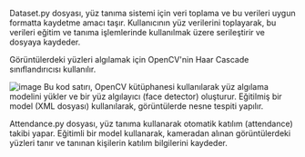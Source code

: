 Dataset.py dosyası, yüz tanıma sistemi için veri toplama ve bu verileri uygun formatta kaydetme amacı taşır. Kullanıcının yüz verilerini toplayarak, bu verileri eğitim ve tanıma işlemlerinde kullanılmak üzere serileştirir ve dosyaya kaydeder.


Görüntülerdeki yüzleri algılamak için OpenCV'nin Haar Cascade sınıflandırıcısı kullanılır.

![image](https://github.com/tubaagurbuz/Face-recognition/assets/72495697/0aa8cceb-d22f-4ccd-8a8a-0ef6fe634d4a)   Bu kod satırı, OpenCV kütüphanesi kullanılarak yüz algılama modelini yükler ve bir yüz algılayıcı (face detector) oluşturur. Eğitilmiş bir model (XML dosyası) kullanılarak, görüntülerde nesne tespiti yapılır.



Attendance.py dosyası, yüz tanıma kullanarak otomatik katılım (attendance) takibi yapar. Eğitimli bir model kullanarak, kameradan alınan görüntülerdeki yüzleri tanır ve tanınan kişilerin katılım bilgilerini kaydeder.

